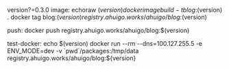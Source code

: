 version?=0.3.0
image:
	echoraw $(version)
	docker image build -t blog:$(version) .
	docker tag blog:$(version) registry.ahuigo.works/ahuigo/blog:$(version)

push:
	docker push registry.ahuigo.works/ahuigo/blog:$(version)


test-docker:
	echo $(version)
	docker run --rm --dns=100.127.255.5 -e ENV_MODE=dev -v `pwd`/packages:/tmp/data registry.ahuigo.works/ahuigo/blog:${version}

